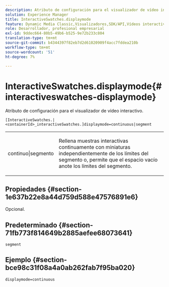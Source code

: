 ```yaml
---
description: Atributo de configuración para el visualizador de vídeo interactivo.
solution: Experience Manager
title: InteractiveSwatches.displaymode
feature: Dynamic Media Classic,Visualizadores,SDK/API,Vídeos interactivos
role: Desarrollador, profesional empresarial
exl-id: 9ddec664-80b5-49b6-b525-9e72b233c804
translation-type: tm+mt
source-git-commit: b4344397f82eb7d2d61020909f4acc7fddea210b
workflow-type: tm+mt
source-wordcount: '51'
ht-degree: 7%

---
```


# InteractiveSwatches.displaymode{#interactiveswatches-displaymode}

Atributo de configuración para el visualizador de vídeo interactivo.

`[InteractiveSwatches.|<containerId>_interactiveSwatches.]displaymode=continuous|segment`

<table id="table_441553CD34C94A58A9D7CBF772DEDDB6"> 
 <tbody> 
  <tr> 
   <td colname="col1"> <p> <span class="codeph"> continuo|segmento</span> </p> </td> 
   <td colname="col2"> <p> Rellena muestras interactivas continuamente con miniaturas independientemente de los límites del segmento o, permite que el espacio vacío anote los límites del segmento. </p> </td> 
  </tr> 
 </tbody> 
</table>

## Propiedades {#section-1e637b22e8a44d759d588e47576891e6}

Opcional.

## Predeterminado {#section-71fb773f814649b2885aefee68073641}

`segment`

## Ejemplo {#section-bce98c31f08a4a0ab262fab7f95ba020}

```
displaymode=continuous
```

